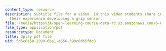 ```yaml
---
content_type: resource
description: Subtitle file for a video. In this video students share insights about
  their experience developing a grip sensor.
file: /media/https%3A/open-learning-course-data-rc.s3.amazonaws.com/6-811-principles-and-practice-of-assistive-technology-fall-2014/5d5c6a5828906ba1a656399c0db5fdc0_9r3067S3Dm0.pdf
file_type: application/pdf
resourcetype: Document
title: 3play pdf file
uid: 5d5c6a58-2890-6ba1-a656-399c0db5fdc0
---
```

